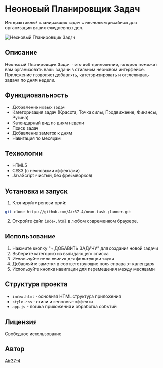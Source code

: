 # Неоновый Планировщик Задач

Интерактивный планировщик задач с неоновым дизайном для организации ваших ежедневных дел.

![Неоновый Планировщик Задач](/screenshots/preview.png)

## Описание

Неоновый Планировщик Задач - это веб-приложение, которое поможет вам организовать ваши задачи в стильном неоновом интерфейсе. Приложение позволяет добавлять, категоризировать и отслеживать задачи по дням недели.

## Функциональность

- Добавление новых задач
- Категоризация задач (Красота, Точка силы, Продвижение, Финансы, Рутина)
- Календарный вид по дням недели
- Поиск задач
- Добавление заметок к дням
- Навигация по месяцам

## Технологии

- HTML5
- CSS3 (с неоновыми эффектами)
- JavaScript (чистый, без фреймворков)

## Установка и запуск

1. Клонируйте репозиторий:
```bash
git clone https://github.com/Air37-4/neon-task-planner.git
```

2. Откройте файл `index.html` в любом современном браузере.

## Использование

1. Нажмите кнопку "+ ДОБАВИТЬ ЗАДАЧУ" для создания новой задачи
2. Выберите категорию из выпадающего списка
3. Используйте поле поиска для фильтрации задач
4. Добавляйте заметки в соответствующие поля справа от календаря
5. Используйте кнопки навигации для перемещения между месяцами

## Структура проекта

- `index.html` - основная HTML структура приложения
- `style.css` - стили и неоновые эффекты
- `app.js` - логика приложения и обработка событий

## Лицензия

Свободное использование

## Автор

[Air37-4](https://github.com/Air37-4)
